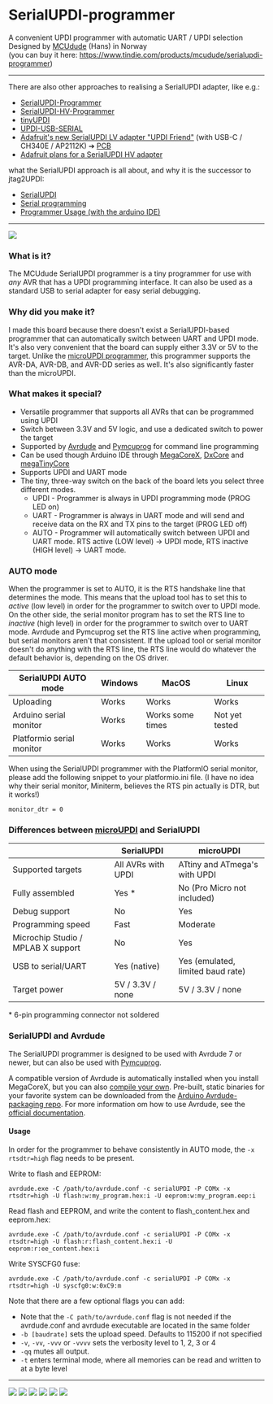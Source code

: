 # SerialUPDI-programmer
A convenient UPDI programmer with automatic UART / UPDI selection Designed by [MCUdude](https://github.com/MCUdude) (Hans) in Norway  
(you can buy it here: https://www.tindie.com/products/mcudude/serialupdi-programmer)  
<hr>  
There are also other approaches to realising a SerialUPDI adapter, like e.g.:<br>  
<ul><li><a href="https://github.com/BlackBrix/AVR-Programmer/tree/master/SerialUPDI_Programmer">SerialUPDI-Programmer</a></li>  
<li><a href="https://github.com/BlackBrix/AVR-Programmer/tree/master/SerialUPDI_HV_Programmer">SerialUPDI-HV-Programmer</a></li>
<li><a href="https://github.com/BlackBrix/tinyUPDI">tinyUPDI</a></li>
<li><a href="https://github.com/BlackBrix/UPDI-USB-SERIAL">UPDI-USB-SERIAL</a></li>
<li><a href="https://www.adafruit.com/product/5879">Adafruit's new SerialUPDI LV adapter "UPDI Friend"</a> (with USB-C / CH340E / AP2112K) ➔ <a href="https://github.com/adafruit/Adafruit-UPDI-Friend-PCB/">PCB</a></li>
<li><a href="https://www.facebook.com/adafruitindustries/posts/pfbid0yZC4EiRVcFa7jaTvnwEeRmVsJKAEUtLLCXMT1xMuVpeAXi5uwuVmAa3XUmftpULKl">Adafruit plans for a SerialUPDI HV adapter</a>
</ul>
what the SerialUPDI approach is all about, and why it is the successor to jtag2UPDI:<br>
<ul><li><a href="https://github.com/SpenceKonde/AVR-Guidance/blob/master/UPDI/jtag2updi.md">SerialUPDI</a></li>
<li><a href="https://teddywarner.org/Projects/SerialUPDI/#serial-programming">Serial programming</a></li>
<li><a href="https://teddywarner.org/Projects/SerialUPDI/#programmer-usage">Programmer Usage (with the arduino IDE)</a></li>
</ul>

<hr>  
<img src="pics/pic3.jpg" />
<h3>What is it?</h3>
<p>The MCUdude SerialUPDI programmer is a tiny programmer for use with <em>any</em> AVR that has a UPDI programming interface. It can also be used as a standard USB to serial adapter for easy serial debugging.</p>
<h3>Why did you make it?</h3>
<p>I made this board because there doesn't exist a SerialUPDI-based programmer that can automatically switch between UART and UPDI mode. It's also very convenient that the board can supply either 3.3V or 5V to the target. Unlike the <a href="https://github.com/MCUdude/microUPDI">microUPDI programmer</a>, this programmer supports the AVR-DA, AVR-DB, and AVR-DD series as well. It's also significantly faster than the microUPDI.</p>
<h3>What makes it special?</h3>
<ul>
<li>Versatile programmer that supports all AVRs that can be programmed using UPDI</li>
<li>Switch between 3.3V and 5V logic, and use a dedicated switch to power the target</li>
<li>Supported by <a href="https://github.com/avrdudes/avrdude">Avrdude</a> and <a href="https://github.com/microchip-pic-avr-tools/pymcuprog">Pymcuprog</a> for command line programming</li>
<li>Can be used though Arduino IDE through <a href="https://github.com/MCUdude/MegaCoreX">MegaCoreX</a>, <a href="https://github.com/SpenceKonde/DxCore">DxCore</a> and <a href="https://github.com/SpenceKonde/megaTinyCore">megaTinyCore</a></li>
<li>Supports UPDI and UART mode</li>
<li>The tiny, three-way switch on the back of the board lets you select three different modes. <ul>
<li>UPDI - Programmer is always in UPDI programming mode (PROG LED on)</li>
<li>UART - Programmer is always in UART mode and will send and receive data on the RX and TX pins to the target (PROG LED off)</li>
<li>AUTO - Programmer will automatically switch between UPDI and UART mode. RTS active (LOW level) -> UPDI mode, RTS inactive (HIGH level) -> UART mode.</li>
</ul>
</li>
</ul>
<h3>AUTO mode</h3>
<p>When the programmer is set to AUTO, it is the RTS handshake line that determines the mode. This means that the upload tool has to set this to <em>active</em> (low level) in order for the programmer to switch over to UPDI mode. On the other side, the serial monitor program has to set the RTS line to <em>inactive</em> (high level) in order for the programmer to switch over to UART mode. Avrdude and Pymcuprog set the RTS line active when programming, but serial monitors aren't that consistent. If the upload tool or serial monitor doesn't do anything with the RTS line, the RTS line would do whatever the default behavior is, depending on the OS driver.</p>
<table>
<thead>
<tr>
<th>SerialUPDI AUTO mode</th>
<th>Windows</th>
<th>MacOS</th>
<th>Linux</th>
</tr>
</thead>
<tbody>
<tr>
<td>Uploading</td>
<td>Works</td>
<td>Works</td>
<td>Works</td>
</tr>
<tr>
<td>Arduino serial monitor</td>
<td>Works</td>
<td>Works some times</td>
<td>Not yet tested</td>
</tr>
<tr>
<td>Platformio serial monitor</td>
<td>Works</td>
<td>Works</td>
<td>Works</td>
</tr>
</tbody>
</table>
<p>When using the SerialUPDI programmer with the PlatformIO serial monitor, please add the following snippet to your platformio.ini file. (I have no idea why their serial monitor, Miniterm, believes the RTS pin actually is DTR, but it works!)</p>
<p><code>monitor_dtr = 0</code></p>
<h3>Differences between <a href="https://github.com/MCUdude/microUPDI">microUPDI</a> and SerialUPDI</h3>
<table>
<thead>
<tr>
<th></th>
<th>SerialUPDI</th>
<th>microUPDI</th>
</tr>
</thead>
<tbody>
<tr>
<td>Supported targets</td>
<td>All AVRs with UPDI</td>
<td>ATtiny and ATmega's with UPDI</td>
</tr>
<tr>
<td>Fully assembled</td>
<td>Yes *</td>
<td>No (Pro Micro not included)</td>
</tr>
<tr>
<td>Debug support</td>
<td>No</td>
<td>Yes</td>
</tr>
<tr>
<td>Programming speed</td>
<td>Fast</td>
<td>Moderate</td>
</tr>
<tr>
<td>Microchip Studio / MPLAB X support</td>
<td>No</td>
<td>Yes</td>
</tr>
<tr>
<td>USB to serial/UART</td>
<td>Yes (native)</td>
<td>Yes (emulated, limited baud rate)</td>
</tr>
<tr>
<td>Target power</td>
<td>5V / 3.3V / none</td>
<td>5V / 3.3V / none</td>
</tr>
</tbody>
</table>
<p>* 6-pin programming connector not soldered</p>
<h3>SerialUPDI and Avrdude</h3>
<p>The SerialUPDI programmer is designed to be used with Avrdude 7 or newer, but can also be used with <a href="https://github.com/microchip-pic-avr-tools/pymcuprog">Pymcuprog</a>.</p>
<p>A compatible version of Avrdude is automatically installed when you install MegaCoreX, but you can also <a href="https://github.com/avrdudes/avrdude">compile your own</a>. Pre-built, static binaries for your favorite system can be downloaded from the <a href="https://github.com/arduino/avrdude-packing/releases">Arduino Avrdude-packaging repo</a>. For more information om how to use Avrdude, see the <a href="https://avrdudes.github.io/avrdude/">official documentation</a>.</p>
<h4>Usage</h4>
<p>In order for the programmer to behave consistently in AUTO mode, the <code>-x rtsdtr=high</code> flag needs to be present.</p>
<p>Write to flash and EEPROM:</p>
<p><code>avrdude.exe -C /path/to/avrdude.conf -c serialUPDI -P COMx -x rtsdtr=high -U flash:w:my_program.hex:i -U eeprom:w:my_program.eep:i</code></p>
<p>Read flash and EEPROM, and write the content to flash_content.hex and eeprom.hex:</p>
<p><code>avrdude.exe -C /path/to/avrdude.conf -c serialUPDI -P COMx -x rtsdtr=high -U flash:r:flash_content.hex:i -U eeprom:r:ee_content.hex:i</code></p>
<p>Write SYSCFG0 fuse:</p>
<p><code>avrdude.exe -C /path/to/avrdude.conf -c serialUPDI -P COMx -x rtsdtr=high -U syscfg0:w:0xC9:m</code></p>
<p>Note that there are a few optional flags you can add:</p>
<ul>
<li>Note that the <code>-C path/to/avrdude.conf</code> flag is not needed if the avrdude.conf and avrdude executable are located in the same folder </li>
<li><code>-b [baudrate]</code> sets the upload speed. Defaults to 115200 if not specified</li>
<li><code>-v</code>, <code>-vv</code>, <code>-vvv</code> or <code>-vvvv</code> sets the verbosity level to 1, 2, 3 or 4</li>
<li><code>-qq</code> mutes all output.</li>
<li><code>-t</code> enters terminal mode, where all memories can be read and written to at a byte level</li>
</ul>
<hr>
<img src="pics/pic1.jpg" />
<img src="pics/pic2.jpg" />
<img src="pics/pic3.jpg" />
<img src="pics/pic4.jpg" />
<img src="pics/pic5.png" />
<img src="pics/SerialUPDI_R1_Schematic_2.png" />
